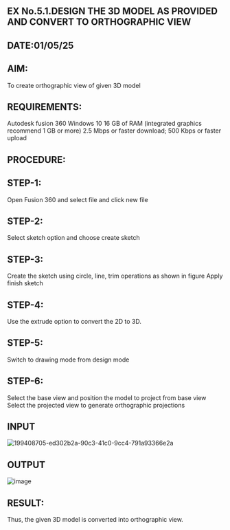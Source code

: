 ## EX No.5.1.DESIGN THE 3D MODEL AS PROVIDED AND CONVERT TO ORTHOGRAPHIC VIEW
## DATE:01/05/25
## AIM:
To create orthographic view of given 3D model

## REQUIREMENTS:
Autodesk fusion 360
Windows 10
16 GB of RAM (integrated graphics recommend 1 GB or more)
2.5 Mbps or faster download; 500 Kbps or faster upload
## PROCEDURE:
## STEP-1:
Open Fusion 360 and select file and click new file

## STEP-2:
Select sketch option and choose create sketch

## STEP-3:
Create the sketch using circle, line, trim operations as shown in figure
Apply finish sketch
## STEP-4:
Use the extrude option to convert the 2D to 3D.

## STEP-5:
Switch to drawing mode from design mode

## STEP-6:
Select the base view and position the model to project from base view
Select the projected view to generate orthographic projections
## INPUT

![199408705-ed302b2a-90c3-41c0-9cc4-791a93366e2a](https://github.com/user-attachments/assets/741cae5e-646c-4254-8836-35a58ad3e2f7)


## OUTPUT
![image](https://github.com/user-attachments/assets/edb1d01a-4a55-4362-8a0e-4853532b8482)


## RESULT:
Thus, the given 3D model is converted into orthographic view.
